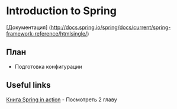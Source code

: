 # Introduction to Spring

[Документация] (http://docs.spring.io/spring/docs/current/spring-framework-reference/htmlsingle/)

## План

* Подготовка конфигурации



## Useful links
[Книга Spring in action](https://www.assembla.com/spaces/gorsv/documents/aZ5WPupOSr457dacwqEsg8/download/aZ5WPupOSr457dacwqEsg8) - Посмотреть 2 главу
